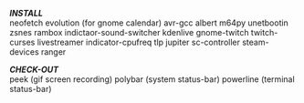 ***INSTALL***    
neofetch
evolution (for gnome calendar)
avr-gcc
albert
m64py
unetbootin
zsnes
rambox
indictaor-sound-switcher
kdenlive
gnome-twitch
twitch-curses
livestreamer
indicator-cpufreq
tlp
jupiter
sc-controller
steam-devices
ranger    
    
    
***CHECK-OUT***    
peek (gif screen recording)
polybar (system status-bar)
powerline (terminal status-bar)
